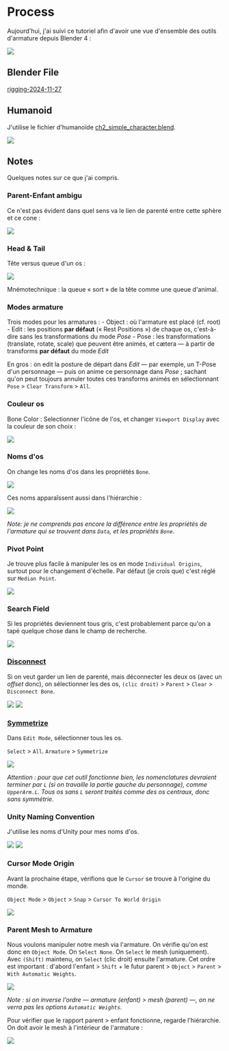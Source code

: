 # Process
Aujourd'hui, j'ai suivi ce tutoriel afin d'avoir une vue d'ensemble des outils d'armature depuis Blender 4 :

[![](images/rigging-tutorial-2.jpg)](https://www.youtube.com/watch?v=eoird3MVCNw)

## Blender File
[rigging-2024-11-27](../blender/tutoriels/rigging-2024-11-27/)

## Humanoid
J'utilise le fichier d'humanoïde [ch2_simple_character.blend](///blender/tutoriels/rigging-2024-11-27/rigging-2024-11-27-starter.blendps://academy.cgdive.com/courses/rigify-basics/1/lessons/1).

![](images/rigging-tutorial-2-humanoid.png)

## Notes
Quelques notes sur ce que j'ai compris.

### Parent-Enfant ambigu
Ce n'est pas évident dans quel sens va le lien de parenté entre cette sphère et ce cone :

![](images/rigging-parenting-ambiguity.png)

### Head & Tail
Tête versus queue d'un os :

![](images/rigging-head-tail.jpg)

Mnémotechnique : la queue « sort » de la tête comme une queue d'animal.

### Modes armature
Trois modes pour les armatures :
	- Object : où l'armature est placé (cf. root)
	- Edit : les positions **par défaut** (« Rest Positions ») de chaque os, c'est-à-dire sans les transformations du mode *Pose*
	- Pose : les transformations (translate, rotate, scale) que peuvent être animés, et cætera — à partir de transforms **par défaut** du mode *Edit*

En gros : on edit la posture de départ dans *Edit* — par exemple, un T-Pose d'un personnage — puis on anime ce personnage dans *Pose* ; sachant qu'on peut toujours annuler toutes ces transforms animés en sélectionnant `Pose` > `Clear Transform` > `All`.

### Couleur os
Bone Color : Selectionner l'icône de l'os, et changer `Viewport Display` avec la couleur de son choix :

![](images/rigging-bone-color.png)

### Noms d'os
On change les noms d'os dans les propriétés `Bone`.

![](images/bone-names.png)

Ces noms apparaîssent aussi dans l'hiérarchie :

![](images/bone-heirarchy.png)

*Note: je ne comprends pas encore la différence entre les propriétés de l'armature qui se trouvent dans `Data`, et les propriétés `Bone`*.

### Pivot Point
Je trouve plus facile à manipuler les os en mode `Individual Origins`, surtout pour le changement d'échelle. Par défaut (je crois que) c'est réglé sur `Median Point`.

![](images/pivot-point-individual-origins.png)

### Search Field
Si les propriétés deviennent tous gris, c'est probablement parce qu'on a tapé quelque chose dans le champ de recherche.

![](images/properties-search.png)

### [Disconnect](https://youtu.be/eoird3MVCNw?si=OUeBVMAJBReTqO_4&t=689)
Si on veut garder un lien de parenté, mais déconnecter les deux os (avec un *offset* donc), on sélectionner les des os, `(clic droit)` > `Parent` > `Clear` > `Disconnect Bone`.

![](images/clear-parent.png) ![](images/disonnect-bone.png)

### [Symmetrize](https://youtu.be/eoird3MVCNw?si=glqk45NjkwLgLBF9&t=844)
Dans `Edit Mode`, sélectionner tous les os.

`Select` > `All`. `Armature` > `Symmetrize`

![](images/symmetrize.png)

*Attention : pour que cet outil fonctionne bien, les nomenclatures devraient terminer par `L` (si on travaille la partie gauche du personnage), comme `UpperArm.L`. Tous os sans `L` seront traités comme des os centraux, donc sans symmétrie.*

### Unity Naming Convention
J'utilise les noms d'Unity pour mes noms d'os.

![](images/unity-avatar-names.png) ![](images/bone-naming-convention.png)

### Cursor Mode Origin
Avant la prochaine étape, vérifions que le `Cursor` se trouve à l'origine du monde.

`Object Mode` > `Object` > `Snap` > `Cursor To World Origin`

![](images/cursor-world-origin.png)

### Parent Mesh to Armature
Nous voulons manipuler notre mesh via l'armature. On vérifie qu'on est donc en `Object Mode`. On `Select None`. On `Select` le mesh (uniquement). Avec `(Shift)` maintenu, on `Select` (clic droit) ensuite l'armature. Cet ordre est important : d'abord l'enfant > `Shift` + le futur parent > `Object` > `Parent` > `With Automatic Weights`.

![](images/parent-with-automatic-weights.png)

*Note : si on inverse l'ordre — armature (enfant) > mesh (parent) —, on ne verra pas les options `Automatic Weights`.*

Pour vérifier que le rapport parent > enfant fonctionne, regarde l'hiérarchie. On doit avoir le mesh à l'intérieur de l'armature :

![](images/armature-mesh-heirarchy.png)
